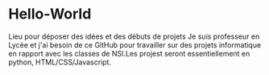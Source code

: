 # Hello-World
Lieu pour déposer des idées et des débuts de projets
Je suis professeur en Lycée et j'ai besoin de ce GitHub pour travailler sur des projets informatique en rapport avec les classes de NSI.Les projest seront essentiellement en python, HTML/CSS/Javascript.
